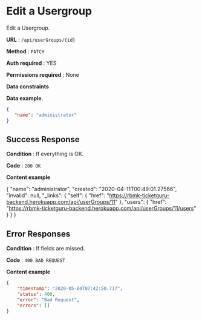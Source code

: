 # Edit a Usergroup

Edit a Usergroup.

**URL** : `/api/userGroups/{id}`

**Method** : `PATCH`

**Auth required** : YES

**Permissions required** : None

**Data constraints**

**Data example**.

```json
{
   "name": "administrator"
}
```

## Success Response

**Condition** : If everything is OK.

**Code** : `200 OK`

**Content example**

{
  "name": "administrator",
  "created": "2020-04-11T00:49:01.27566",
  "invalid": null,
  "_links": {
    "self": {
      "href": "https://rbmk-ticketguru-backend.herokuapp.com/api/userGroups/11"
    },
    "users": {
      "href": "https://rbmk-ticketguru-backend.herokuapp.com/api/userGroups/11/users"
    }
  }
}

## Error Responses

**Condition** : If fields are missed.

**Code** : `400 BAD REQUEST`

**Content example**

```json
{
    "timestamp": "2020-05-04T07:42:50.717",
    "status": 400,
    "error": "Bad Request",
    "errors": []
}
```
